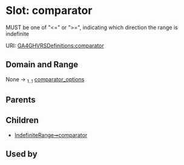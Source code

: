 
# Slot: comparator


MUST be one of "<=" or ">=", indicating which direction the range is indefinite

URI: [GA4GHVRSDefinitions:comparator](GA4GHVRSDefinitionscomparator)


## Domain and Range

None &#8594;  <sub>1..1</sub> [comparator_options](comparator_options.md)

## Parents


## Children

 *  [IndefiniteRange➞comparator](IndefiniteRange_comparator.md)

## Used by


